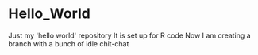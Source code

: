 # Hello_World
Just my 'hello world' repository
It is set up for R code
Now I am creating a branch with a bunch of idle chit-chat

